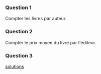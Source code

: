 ### Question 1 ###

Compter les livres par auteur.

### Question 2 ### 

Compter le prix moyen du livre par l'éditeur.

### Question 3 ### 

[solutions](https://github.com/CollegeBoreal/INF1069-201-18H-02/blob/master/Semaine07/solutions.md)
